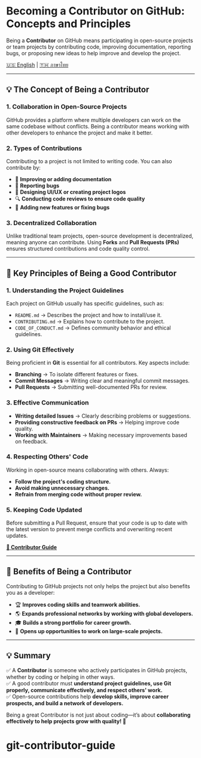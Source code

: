 # **Becoming a Contributor on GitHub: Concepts and Principles**

Being a **Contributor** on GitHub means participating in open-source projects or team projects by contributing code, improving documentation, reporting bugs, or proposing new ideas to help improve and develop the project.

[🇺🇸 English](./README.md) | [🇹🇭 ภาษาไทย](./README_th.md)

---

## **💡 The Concept of Being a Contributor**

### **1. Collaboration in Open-Source Projects**
GitHub provides a platform where multiple developers can work on the same codebase without conflicts. Being a contributor means working with other developers to enhance the project and make it better.

### **2. Types of Contributions**
Contributing to a project is not limited to writing code. You can also contribute by:
- 📝 **Improving or adding documentation**  
- 🐞 **Reporting bugs**  
- 🎨 **Designing UI/UX or creating project logos**  
- 🔍 **Conducting code reviews to ensure code quality**  
- 🚀 **Adding new features or fixing bugs**  

### **3. Decentralized Collaboration**
Unlike traditional team projects, open-source development is decentralized, meaning anyone can contribute. Using **Forks** and **Pull Requests (PRs)** ensures structured contributions and code quality control.

---

## **🎯 Key Principles of Being a Good Contributor**

### **1. Understanding the Project Guidelines**
Each project on GitHub usually has specific guidelines, such as:
- `README.md` → Describes the project and how to install/use it.
- `CONTRIBUTING.md` → Explains how to contribute to the project.
- `CODE_OF_CONDUCT.md` → Defines community behavior and ethical guidelines.

### **2. Using Git Effectively**
Being proficient in **Git** is essential for all contributors. Key aspects include:
- **Branching** → To isolate different features or fixes.
- **Commit Messages** → Writing clear and meaningful commit messages.
- **Pull Requests** → Submitting well-documented PRs for review.

### **3. Effective Communication**
- **Writing detailed Issues** → Clearly describing problems or suggestions.
- **Providing constructive feedback on PRs** → Helping improve code quality.
- **Working with Maintainers** → Making necessary improvements based on feedback.

### **4. Respecting Others' Code**
Working in open-source means collaborating with others. Always:
- **Follow the project's coding structure.**
- **Avoid making unnecessary changes.**
- **Refrain from merging code without proper review.**

### **5. Keeping Code Updated**
Before submitting a Pull Request, ensure that your code is up to date with the latest version to prevent merge conflicts and overwriting recent updates.

**[📖 Contributor Guide](./Contributor-guide.md)**

---

## **📌 Benefits of Being a Contributor**
Contributing to GitHub projects not only helps the project but also benefits you as a developer:
- 🏆 **Improves coding skills and teamwork abilities.**
- 🌎 **Expands professional networks by working with global developers.**
- 🎓 **Builds a strong portfolio for career growth.**
- 🚀 **Opens up opportunities to work on large-scale projects.**

---

## **💡 Summary**
✅ A **Contributor** is someone who actively participates in GitHub projects, whether by coding or helping in other ways.  
✅ A good contributor must **understand project guidelines, use Git properly, communicate effectively, and respect others' work.**  
✅ Open-source contributions help **develop skills, improve career prospects, and build a network of developers.**  

Being a great Contributor is not just about coding—it’s about **collaborating effectively to help projects grow with quality! 🚀**
# git-contributor-guide
